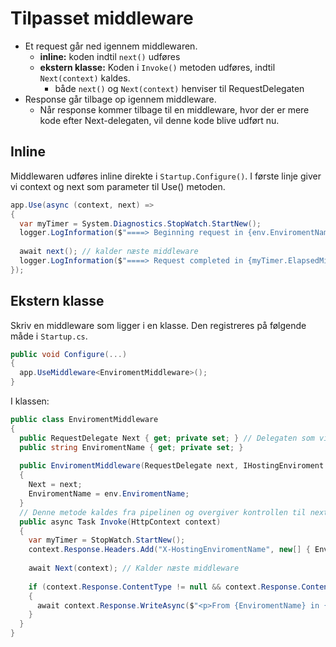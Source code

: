 # Tilpasset middleware
- Et request går ned igennem middlewaren.
  - __inline:__ koden indtil `next()` udføres
  - __ekstern klasse:__ Koden i `Invoke()` metoden udføres, indtil `Next(context)` kaldes.
    - både `next()` og `Next(context)` henviser til RequestDelegaten
- Response går tilbage op igennem middleware.
  - Når response kommer tilbage til en middleware, hvor der er mere kode efter Next-delegaten, vil denne kode blive udført nu.

## Inline 
Middlewaren udføres inline direkte i `Startup.Configure()`. I første linje giver vi context og next som parameter til Use() metoden.
```C#
app.Use(async (context, next) =>
{
  var myTimer = System.Diagnostics.StopWatch.StartNew();
  logger.LogInformation($"====> Beginning request in {env.EnviromentName} enviroment");
  
  await next(); // kalder næste middleware
  logger.LogInformation($"====> Request completed in {myTimer.ElapsedMilliseconds}ms");
});

```

## Ekstern klasse
Skriv en middleware som ligger i en klasse. Den registreres på følgende måde i `Startup.cs`. 
```C#
public void Configure(...)
{
  app.UseMiddleware<EnviromentMiddleware>();
}
``` 
I klassen:
```C# 
public class EnviromentMiddleware
{
  public RequestDelegate Next { get; private set; } // Delegaten som videregiver kontroller over contexten
  public string EnviromentName { get; private set; }
  
  public EnviromentMiddleware(RequestDelegate next, IHostingEnviroment env)
  {
    Next = next;
    EnviromentName = env.EnviromentName;
  }
  // Denne metode kaldes fra pipelinen og overgiver kontrollen til next-delegaten.
  public async Task Invoke(HttpContext context) 
  {
    var myTimer = StopWatch.StartNew();
    context.Response.Headers.Add("X-HostingEnviromentName", new[] { EnviromentName });
    
    await Next(context); // Kalder næste middleware
    
    if (context.Response.ContentType != null && context.Response.ContentType.Contains("html"))
    {
      await context.Response.WriteAsync($"<p>From {EnviromentName} in {myTimer.ElapsedMilliseconds}ms</p>");
    }
  }
}
```

